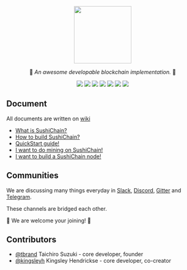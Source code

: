 <p align="center">
  <img src="https://raw.githubusercontent.com/SushiChain/SushiChain/master/imgs/sushichain.png" width="150" height="150" />
</p1>

<p align="center">🍣 <i>An awesome developable blockchain implementation.</i> 🍣</p>

<p align="center"><a href="https://circleci.com/gh/SushiChain/SushiChain/tree/master"><img src="https://circleci.com/gh/SushiChain/SushiChain/tree/master.png?circle-token=099c1a2ed8be9aebf10eb09f79d65dfa4b05cf8e"></a>
<a href="https://sushicoin.xyz/viewType.html?buildTypeId=SushiChain_1MainBuild&guest=1">
<img src="https://sushicoin.xyz/app/rest/builds/buildType:(id:SushiChain_1MainBuild)/statusIcon"/></a>
<a href="https://bit.ly/2HJBu1z"><img src="https://img.shields.io/badge/chat-slack-brightgreen.svg"></a>
<a href="https://discord.gg/qBqfJPv"><img src="https://img.shields.io/discord/441519469810941953.svg"></a>
<a href="https://gitter.im/SushiChain/Lobby"><img src="https://img.shields.io/gitter/room/nwjs/nw.js.svg"></a>
<a href="https://t.me/joinchat/Inebcg83C4ccxydPkzTdSw"><img src="https://img.shields.io/badge/chat-telegram-brightgreen.svg"></a>
<a href="https://github.com/SushiChain/SushiChain/wiki"><img src="https://img.shields.io/badge/document-wiki-yellow.svg"></a></p>

## Document

All documents are written on [wiki](https://github.com/SushiChain/SushiChain/wiki)

* [What is SushiChain?](https://github.com/SushiChain/SushiChain/wiki/What-is-SushiChain%3F)
* [How to build SushiChain?](https://github.com/SushiChain/SushiChain/wiki/How-to-build-SushiChain%3F)
* [QuickStart guide!](https://github.com/SushiChain/SushiChain/wiki/SushiChain-QuickStart)
* [I want to do mining on SushiChain!](https://github.com/SushiChain/SushiChain/wiki/Mining-SushiChain)
* [I want to build a SushiChain node!](https://github.com/SushiChain/SushiChain/wiki/Build-a-SushiChain-node)

## Communities

We are discussing many things everyday in [Slack](https://bit.ly/2HJBu1z), [Discord](https://discord.gg/qBqfJPv), [Gitter](https://gitter.im/SushiChain/Lobby) and [Telegram](https://t.me/joinchat/Inebcg83C4ccxydPkzTdSw).

These channels are bridged each other.

🍣 We are welcome your joining! 🍣

## Contributors
- [@tbrand](https://github.com/tbrand) Taichiro Suzuki - core developer, founder
- [@kingsleyh](https://github.com/kingsleyh) Kingsley Hendrickse - core developer, co-creator
